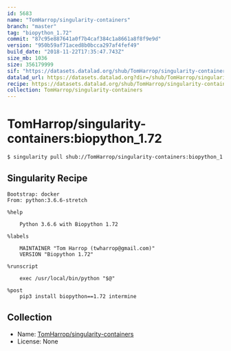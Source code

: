 ```yaml
---
id: 5683
name: "TomHarrop/singularity-containers"
branch: "master"
tag: "biopython_1.72"
commit: "87c95e887641a0f7b4caf384c1a8661a8f8f9e9d"
version: "950b59af71aced8b0bcca297af4fef49"
build_date: "2018-11-22T17:35:47.743Z"
size_mb: 1036
size: 356179999
sif: "https://datasets.datalad.org/shub/TomHarrop/singularity-containers/biopython_1.72/2018-11-22-87c95e88-950b59af/950b59af71aced8b0bcca297af4fef49.simg"
datalad_url: https://datasets.datalad.org?dir=/shub/TomHarrop/singularity-containers/biopython_1.72/2018-11-22-87c95e88-950b59af/
recipe: https://datasets.datalad.org/shub/TomHarrop/singularity-containers/biopython_1.72/2018-11-22-87c95e88-950b59af/Singularity
collection: TomHarrop/singularity-containers
---
```


# TomHarrop/singularity-containers:biopython_1.72

```bash
$ singularity pull shub://TomHarrop/singularity-containers:biopython_1.72
```

## Singularity Recipe

```singularity
Bootstrap: docker
From: python:3.6.6-stretch

%help

    Python 3.6.6 with Biopython 1.72
    
%labels

    MAINTAINER "Tom Harrop (twharrop@gmail.com)"
    VERSION "Biopython 1.72"

%runscript

    exec /usr/local/bin/python "$@"

%post
    pip3 install biopython==1.72 intermine
```

## Collection

 - Name: [TomHarrop/singularity-containers](https://github.com/TomHarrop/singularity-containers)
 - License: None

